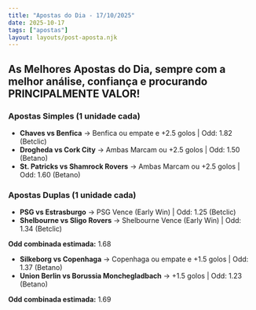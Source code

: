 ```yaml
---
title: "Apostas do Dia - 17/10/2025"
date: 2025-10-17
tags: ["apostas"]
layout: layouts/post-aposta.njk
---
```


## As Melhores Apostas do Dia, sempre com a melhor análise, confiança e procurando PRINCIPALMENTE VALOR!

### Apostas Simples (1 unidade cada)

- **Chaves vs Benfica** → Benfica ou empate e +2.5 golos | Odd: 1.82 (Betclic)
- **Drogheda vs Cork City** → Ambas Marcam ou +2.5 golos | Odd: 1.50 (Betano) 
- **St. Patricks vs Shamrock Rovers** → Ambas Marcam ou +2.5 golos | Odd: 1.60 (Betano)


### Apostas Duplas (1 unidade cada)

- **PSG vs Estrasburgo** → PSG Vence (Early Win) | Odd: 1.25 (Betclic) 
- **Shelbourne vs Sligo Rovers** → Shelbourne Vence (Early Win) | Odd: 1.34 (Betclic) 

**Odd combinada estimada:** 1.68 

- **Silkeborg vs Copenhaga** → Copenhaga ou empate e +1.5 golos | Odd: 1.37 (Betano) 
- **Union Berlin vs Borussia Monchegladbach** → +1.5 golos | Odd: 1.23 (Betano) 

**Odd combinada estimada:** 1.69


